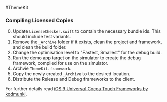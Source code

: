 #ThemeKit

### Compiling Licensed Copies

0. Update `LicenseChecker.swift` to contain the necessary bundle ids. This should include test variants.
0. Remove the `_Archive` folder if it exists, clean the project and framework, and clean the build folder.
0. Change the optimisation level to "Fastest, Smallest" for the debug build.
0. Run the demo app target on the simulator to create the debug framework, compiled for use on the simulator.
0. Archvie `ThemeKit.framework`.
0. Copy the newly created `_Archive` to the desired location.
0. Distribute the Release and Debug frameworks to the client.

For further details read [iOS 9 Universal Cocoa Touch Frameworks by kodmunki](https://kodmunki.wordpress.com/2015/09/22/ios-9-universal-cocoa-touch-frameworks/).